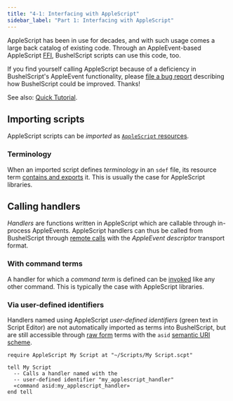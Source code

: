 ```yaml
---
title: "4-1: Interfacing with AppleScript"
sidebar_label: "Part 1: Interfacing with AppleScript"
---
```


AppleScript has been in use for decades, and with such usage comes a large back catalog of existing code. Through an AppleEvent-based AppleScript [FFI](https://en.wikipedia.org/wiki/Foreign_function_interface), BushelScript scripts can use this code, too.

If you find yourself calling AppleScript because of a deficiency in BushelScript's AppleEvent functionality, please [file a bug report](https://github.com/BushelScript/BushelScript/issues/new) describing how BushelScript could be improved. Thanks!

See also: [Quick Tutorial](/docs/tutorial/applescript).

## Importing scripts

AppleScript scripts can be _imported_ as [`AppleScript` resources](resources#applescript).

### Terminology

When an imported script defines _terminology_ in an `sdef` file, its resource term [contains and exports](dictionaries) it. This is usually the case for AppleScript libraries.

## Calling handlers

_Handlers_ are functions written in AppleScript which are callable through in-process AppleEvents. AppleScript handlers can thus be called from BushelScript through [remote calls](resources#remote-calls) with the _AppleEvent descriptor_ transport format.

### With command terms

A handler for which a _command term_ is defined can be [invoked](basic-syntax#command-invocations) like any other command. This is typically the case with AppleScript libraries.

### Via user-defined identifiers

Handlers named using AppleScript _user-defined identifiers_ (green text in Script Editor) are not automatically imported as terms into BushelScript, but are still accessible through [raw form](terms#raw-form) terms with the `asid` [semantic URI scheme](terms#uri-schemes).

```
require AppleScript My Script at "~/Scripts/My Script.scpt"

tell My Script
  -- Calls a handler named with the
  -- user-defined identifier "my_applescript_handler"
  «command asid:my_applescript_handler»
end tell
```
